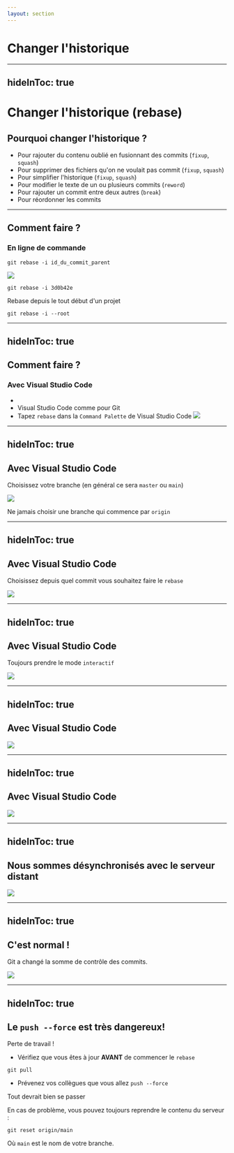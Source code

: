 ```yaml
---
layout: section
---
```


# Changer l'historique <twemoji-pencil />

---
hideInToc: true
---

# Changer l'historique (rebase) <twemoji-pencil />

<v-clicks>

## Pourquoi changer l'historique ? <twemoji-thinking-face />

</v-clicks>

<v-clicks>

- Pour rajouter du contenu oublié en fusionnant des commits (`fixup`, `squash`)
- Pour supprimer des fichiers qu'on ne voulait pas commit (`fixup`, `squash`)
- Pour simplifier l'historique (`fixup`, `squash`)
- Pour modifier le texte de un ou plusieurs commits (`reword`)
- Pour rajouter un commit entre deux autres (`break`)
- Pour réordonner les commits

</v-clicks>

---

## Comment faire ? <twemoji-face-with-raised-eyebrow />

<v-clicks>

### En ligne de commande

```shell
git rebase -i id_du_commit_parent
```

<div class="flex justify-center mt-4 mb-4">
  <img src="/git-list-commits-old-new.png" class="w-5/6 light:(filter invert)" />
</div>

```shell
git rebase -i 3d0b42e
```

Rebase depuis le tout début d'un projet
```shell
git rebase -i --root
```

</v-clicks>

---
hideInToc: true
---

## Comment faire ? <twemoji-face-with-raised-eyebrow />

### Avec Visual Studio Code

<v-clicks>

- <Link to="37?clicks=99" title="GitLens" />
- Visual Studio Code comme <Link to="32?clicks=99" title="éditeur par défaut" /> pour Git
- Tapez `rebase` dans la `Command Palette` de Visual Studio Code
  ![](/vscode/git-rebase-ui-0.png)

</v-clicks>

---
hideInToc: true
---

## Avec Visual Studio Code

Choisissez votre branche (en général ce sera `master` ou `main`)

![](/vscode/git-rebase-ui-1.png)

<v-clicks>

<span>

<twemoji-warning /> Ne jamais choisir une branche qui commence par `origin`

</span>

</v-clicks>

---
hideInToc: true
---

## Avec Visual Studio Code

Choisissez depuis quel commit vous souhaitez faire le `rebase`

![](/vscode/git-rebase-ui-2.png)


---
hideInToc: true
---

## Avec Visual Studio Code

<div>

<twemoji-light-bulb /> Toujours prendre le mode `interactif`

</div>

![](/vscode/git-rebase-ui-4.png)


---
hideInToc: true
---

## Avec Visual Studio Code

![](/vscode/git-rebase-ui-5.png)


---
hideInToc: true
---

## Avec Visual Studio Code

![](/vscode/git-rebase-ui-6.png)


---
hideInToc: true
---

<div class="mb-12">

## Nous sommes désynchronisés avec le serveur distant <twemoji-face-with-peeking-eye />

</div>

![](/vscode/git-rebase-ui-7.png)


---
hideInToc: true
---

## C'est normal ! <twemoji-slightly-smiling-face />

<v-clicks>

Git a changé la somme de contrôle des commits.

![](/vscode/git-rebase-ui-8.png)

</v-clicks>

---
hideInToc: true
---

## <twemoji-warning /> Le `push --force` est très dangereux!

<v-clicks>

<div class="text-center font-bold my-6 animate-animated animate-infinite animate-pulse-alt">

<twemoji-warning /> Perte de travail !

</div>

- Vérifiez que vous êtes à jour **AVANT** de commencer le `rebase`
```shell
git pull
```

- Prévenez vos collègues que vous allez `push --force`

</v-clicks>

<v-clicks>

Tout devrait bien se passer <twemoji-winking-face />

En cas de problème, vous pouvez toujours reprendre le contenu du serveur :

```shell
git reset origin/main
```

Où `main` est le nom de votre branche.

</v-clicks>